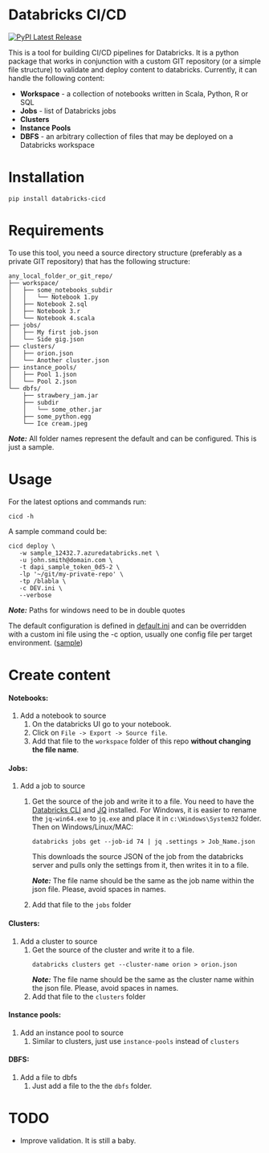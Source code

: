 # Databricks CI/CD
[![PyPI Latest Release](https://img.shields.io/pypi/v/databricks-cicd.svg)](https://pypi.org/project/databricks-cicd/)

This is a tool for building CI/CD pipelines for Databricks. It is a python package that
works in conjunction with a custom GIT repository (or a simple file structure) to validate 
and deploy content to databricks. Currently, it can handle the following content:
* **Workspace** - a collection of notebooks written in Scala, Python, R or SQL
* **Jobs** - list of Databricks jobs
* **Clusters**
* **Instance Pools**
* **DBFS** - an arbitrary collection of files that may be deployed on a Databricks workspace

# Installation
`pip install databricks-cicd`

# Requirements
To use this tool, you need a source directory structure (preferably as a private GIT repository) 
that has the following structure:
```
any_local_folder_or_git_repo/
├── workspace/
│   ├── some_notebooks_subdir
│   │   └── Notebook 1.py
│   ├── Notebook 2.sql
│   ├── Notebook 3.r
│   └── Notebook 4.scala
├── jobs/
│   ├── My first job.json
│   └── Side gig.json
├── clusters/
│   ├── orion.json
│   └── Another cluster.json
├── instance_pools/
│   ├── Pool 1.json
│   └── Pool 2.json
└── dbfs/
    ├── strawbery_jam.jar
    ├── subdir
    │   └── some_other.jar
    ├── some_python.egg
    └── Ice cream.jpeg
```

**_Note:_** All folder names represent the default and can be configured. This is just a sample.

# Usage
For the latest options and commands run:
```
cicd -h
```
A sample command could be:
```shell
cicd deploy \
   -w sample_12432.7.azuredatabricks.net \
   -u john.smith@domain.com \
   -t dapi_sample_token_0d5-2 \
   -lp '~/git/my-private-repo' \
   -tp /blabla \
   -c DEV.ini \
   --verbose
```
**_Note:_** Paths for windows need to be in double quotes

The default configuration is defined in [default.ini](databricks_cicd/conf/default.ini) and can be overridden with a
custom ini file using the -c option, usually one config file per target environment. ([sample](config_sample.ini))

# Create content

#### Notebooks:
1. Add a notebook to source
   1. On the databricks UI go to your notebook. 
   1. Click on `File -> Export -> Source file`. 
   1. Add that file to the `workspace` folder of this repo **without changing the file name**.

#### Jobs:
1. Add a job to source
   1. Get the source of the job and write it to a file. You need to have the
      [Databricks CLI](https://docs.databricks.com/user-guide/dev-tools/databricks-cli.html#install-the-cli) 
      and [JQ](https://stedolan.github.io/jq/download/) installed. 
      For Windows, it is easier to rename the `jq-win64.exe` to `jq.exe` and place it 
      in `c:\Windows\System32` folder. Then on Windows/Linux/MAC: 
      ```
      databricks jobs get --job-id 74 | jq .settings > Job_Name.json
      ```
      This downloads the source JSON of the job from the databricks server and pulls only the settings from it, 
      then writes it in to a file.
      
      **_Note:_** The file name should be the same as the job name within the json file. Please, avoid spaces 
      in names.
   1. Add that file to the `jobs` folder
   
#### Clusters:
1. Add a cluster to source
   1. Get the source of the cluster and write it to a file. 
      ```
      databricks clusters get --cluster-name orion > orion.json
      ```
      **_Note:_** The file name should be the same as the cluster name within the json file. Please, avoid spaces 
      in names.
   1. Add that file to the `clusters` folder
   
#### Instance pools:
1. Add an instance pool to source
   1. Similar to clusters, just use `instance-pools` instead of `clusters`
   
#### DBFS:
1. Add a file to dbfs
   1. Just add a file to the the `dbfs` folder.
   
# TODO
* Improve validation. It is still a baby.
